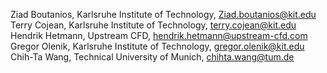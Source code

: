 Ziad Boutanios, Karlsruhe Institute of Technology, Ziad.boutanios@kit.edu
Terry Cojean, Karlsruhe Institute of Technology, terry.cojean@kit.edu
Hendrik Hetmann, Upstream CFD, hendrik.hetmann@upstream-cfd.com
Gregor Olenik, Karlsruhe Institute of Technology, gregor.olenik@kit.edu
Chih-Ta Wang, Technical University of Munich, chihta.wang@tum.de
